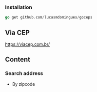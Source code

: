 ### Installation

```go
go get github.com/lucasmdomingues/goceps
```

## Via CEP
https://viacep.com.br/

## Content

### Search address

* By zipcode

